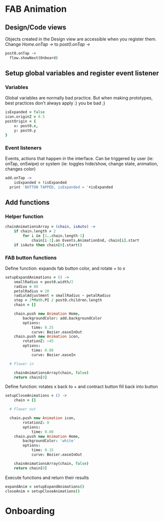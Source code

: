 # FAB Animation

## Design/Code views
Objects created in the Design view are accessible when you register them.
Change *Home.onTap ->* to *post0.onTap ->*

```coffeescript
post0.onTap ->
  flow.showNext(Onboard)
```

## Setup global variables and register event listener

### Variables
Global variables are normally bad practice.
But when making prototypes, best practices don't always apply :) you be bad ;)

```coffeescript
isExpanded = false
icon.originZ = 0.5
postOrigin = {
	x: post0.x,
	y: post0.y
}
```

### Event listeners

Events, actions that happen in the interface. Can be triggered by user (ie: onTap, onSwipe)
or system (ie: toggles hide/show, change state, animation, changes color)

```coffeescript
add.onTap ->
	isExpanded = !isExpanded
  print 'BUTTON TAPPED, isExpanded = '+isExpanded
```

## Add functions

### Helper function
```coffeescript
chainAnimationsArray = (chain, isAuto) ->
	if chain.length > 2
		for i in [1..chain.length-1]
			chain[i-1].on Events.AnimationEnd, chain[i].start
	if isAuto then chain[0].start()
```

### FAB button functions

Define function: expands fab button color, and rotate + to x
```coffeescript
setupExpandAnimations = () ->
	smallRadius = post0.width/2
	radius = 80
	petalRadius = 20
	radialAdjustment = smallRadius - petalRadius
	step = 2*Math.PI / post0.children.length
	chain = []

	chain.push new Animation Home,
		backgroundColor: add.backgroundColor
		options:
			time: 0.25
			curve: Bezier.easeInOut
	chain.push new Animation icon,
		rotationZ: -45
		options:
			time: 0.08
			curve: Bezier.easeIn

  # Flower in

	chainAnimationsArray(chain, false)
	return chain[0]
```

Define function: rotates x back to + and contract button fill back into button
```coffeescript
setupCloseAnimations = () ->
	chain = []

  # Flower out

  chain.push new Animation icon,
		rotationZ: 0
		options:
			time: 0.08
	chain.push new Animation Home,
		backgroundColor: 'white'
		options:
			time: 0.15
			curve: Bezier.easeInOut

	chainAnimationsArray(chain, false)
	return chain[0]
```

Execute functions and return their results
```coffeescript
expandAnim = setupExpandAnimations()
closeAnim = setupCloseAnimations()
```

# Onboarding
